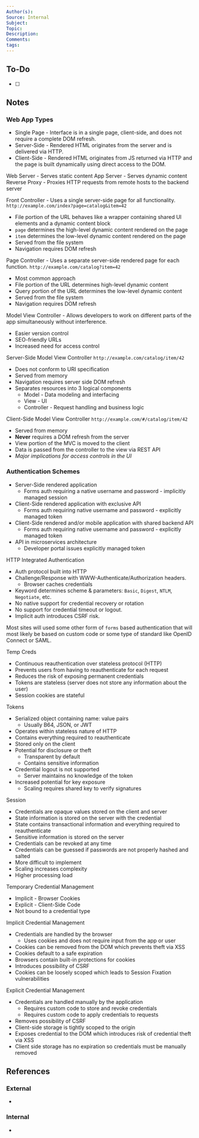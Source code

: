```yaml
---
Author(s): 
Source: Internal
Subject: 
Topic: 
Description: 
Comments: 
tags:
---
```

## To-Do
- [ ] 
## Notes
### Web App Types
- Single Page - Interface is in a single page, client-side, and does not require a complete DOM refresh. 
- Server-Side - Rendered HTML originates from the server and is delivered via HTTP. 
- Client-Side - Rendered HTML originates from JS returned via HTTP and the page is built dynamically using direct access to the DOM. 

Web Server - Serves static content
App Server - Serves dynamic content
Reverse Proxy - Proxies HTTP requests from remote hosts to the backend server

Front Controller - Uses a single server-side page for all functionality. 
`http://example.com/index?page=catalog&item=42`
- File portion of the URL behaves like a wrapper containing shared UI elements and a dynamic content block
- `page` determines the high-level dynamic content rendered on the page
- `item` determines the low-level dynamic content rendered on the page 
- Served from the file system
- Navigation requires DOM refresh

Page Controller - Uses a separate server-side rendered page for each function. 
`http://example.com/catalog?item=42`
- Most common approach
- File portion of the URL determines high-level dynamic content
- Query portion of the URL determines the low-level dynamic content
- Served from the file system
- Navigation requires DOM refresh

Model View Controller - Allows developers to work on different parts of the app simultaneously without interference. 
- Easier version control
- SEO-friendly URLs
- Increased need for access control

Server-Side Model View Controller
`http://example.com/catalog/item/42`
- Does not conform to URI specification
- Served from memory
- Navigation requires server side DOM refresh
- Separates resources into 3 logical components
	- Model - Data modeling and interfacing
	- View - UI
	- Controller - Request handling and business logic

Client-Side Model View Controller
`http://example.com/#/catalog/item/42`
- Served from memory
- **Never** requires a DOM refresh from the server
- View portion of the MVC is moved to the client 
- Data is passed from the controller to the view via REST API
- *Major implications for access controls in the UI*
### Authentication Schemes
- Server-Side rendered application
	- Forms auth requiring a native username and password - implicitly managed session
- Client-Side rendered application with exclusive API
	- Forms auth requiring native username and password - explicitly managed token
- Client-Side rendered and/or mobile application with shared backend API
	- Forms auth requiring native username and password - explicitly managed token
- API in microservices architecture
	- Developer portal issues explicitly managed token

HTTP Integrated Authentication
- Auth protocol built into HTTP
- Challenge/Response with WWW-Authenticate/Authorization headers. 
	- Browser caches credentials
- Keyword determines scheme & parameters: `Basic`, `Digest`, `NTLM`, `Negotiate`, etc. 
- No native support for credential recovery or rotation
- No support for credential timeout or logout.
- Implicit auth introduces CSRF risk.

Most sites will used some other form of `forms` based authentication that will most likely be based on custom code or some type of standard like OpenID Connect or SAML. 

Temp Creds
- Continuous reauthentication over stateless protocol (HTTP)
- Prevents users from having to reauthenticate for each request
- Reduces the risk of exposing permanent credentials
- Tokens are stateless (server does not store any information about the user)
- Session cookies are stateful

Tokens
- Serialized object containing name: value pairs
	- Usually B64, JSON, or JWT 
- Operates within stateless nature of HTTP
- Contains everything required to reauthenticate
- Stored only on the client
- Potential for disclosure or theft 
	- Transparent by default
	- Contains sensitive information
- Credential logout is not supported
	- Server maintains no knowledge of the token
- Increased potential for key exposure
	- Scaling requires shared key to verify signatures

Session 
- Credentials are opaque values stored on the client and server
- State information is stored on the server with the credential
- State contains transactional information and everything required to reauthenticate
- Sensitive information is stored on the server
- Credentials can be revoked at any time
- Credentials can be guessed if passwords are not properly hashed and salted
- More difficult to implement
- Scaling increases complexity
- Higher processing load

Temporary Credential Management
- Implicit - Browser Cookies
- Explicit - Client-Side Code
- Not bound to a credential type

Implicit Credential Management
- Credentials are handled by the browser
	- Uses cookies and does not require input from the app or user
- Cookies can be removed from the DOM which prevents theft via XSS
- Cookies default to a safe expiration
- Browsers contain built-in protections for cookies
- Introduces possibility of CSRF
- Cookies can be loosely scoped which leads to Session Fixation vulnerabilities

Explicit Credential Management
- Credentials are handled manually by the application
	- Requires custom code to store and revoke credentials
	- Requires custom code to apply credentials to requests
- Removes possibility of CSRF
- Client-side storage is tightly scoped to the origin
- Exposes credential to the DOM which introduces risk of credential theft via XSS
- Client side storage has no expiration so credentials must be manually removed
## References
### External
- 
### Internal
- 